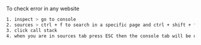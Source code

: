 To check error in any website
```bash
1. inspect > go to console 
2. sources > ctrl + f to search in a specific page and ctrl + shift + f to search in all page.
3. click call stack 
4. when you are in sources tab press ESC then the console tab will be opened.
```
